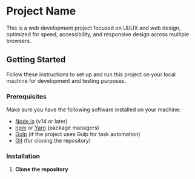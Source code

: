 # Project Name

This is a web development project focused on UI/UX and web design, optimized for speed, accessibility, and responsive design across multiple browsers.

## Getting Started

Follow these instructions to set up and run this project on your local machine for development and testing purposes.

### Prerequisites

Make sure you have the following software installed on your machine:

- [Node.js](https://nodejs.org/) (v14 or later)
- [npm](https://www.npmjs.com/) or [Yarn](https://yarnpkg.com/) (package managers)
- [Gulp](https://gulpjs.com/) (if the project uses Gulp for task automation)
- [Git](https://git-scm.com/) (for cloning the repository)

### Installation

1. **Clone the repository**

   ```bash

